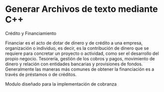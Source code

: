 # Generar Archivos de texto mediante C++
Crédito y Financiamiento

Financiar es el acto de dotar de dinero y de crédito a una empresa, organización o individuo, es decir, es la contribución de dinero que se requiere para concretar un proyecto o actividad, como ser el desarrollo del propio negocio. Tesorería, gestión de los cobros y pagos, movimiento de dinero y relación con entidades bancarias y provisiones de fondos. Generalmente las maneras más comunes de obtener la financiación es a través de préstamos o de créditos.

Modulo diseñado para la implementación de cobranza
